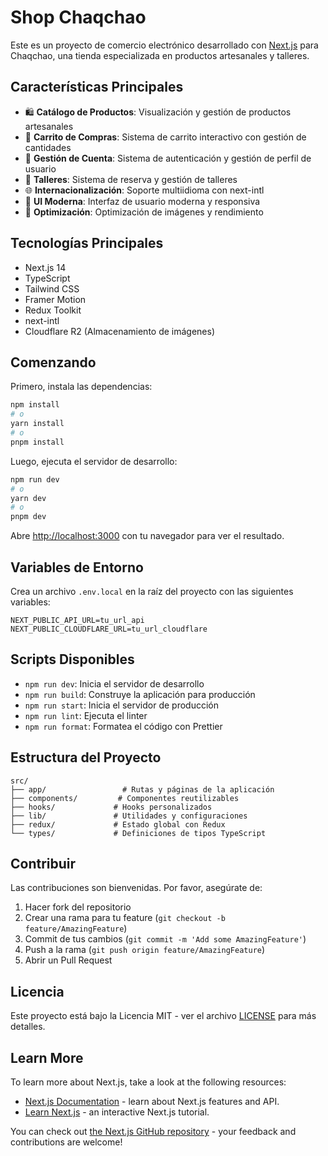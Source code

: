 # Shop Chaqchao

Este es un proyecto de comercio electrónico desarrollado con [Next.js](https://nextjs.org) para Chaqchao, una tienda especializada en productos artesanales y talleres.

## Características Principales

- 🛍️ **Catálogo de Productos**: Visualización y gestión de productos artesanales
- 🛒 **Carrito de Compras**: Sistema de carrito interactivo con gestión de cantidades
- 👤 **Gestión de Cuenta**: Sistema de autenticación y gestión de perfil de usuario
- 📅 **Talleres**: Sistema de reserva y gestión de talleres
- 🌐 **Internacionalización**: Soporte multiidioma con next-intl
- 🎨 **UI Moderna**: Interfaz de usuario moderna y responsiva
- 🚀 **Optimización**: Optimización de imágenes y rendimiento

## Tecnologías Principales

- Next.js 14
- TypeScript
- Tailwind CSS
- Framer Motion
- Redux Toolkit
- next-intl
- Cloudflare R2 (Almacenamiento de imágenes)

## Comenzando

Primero, instala las dependencias:

```bash
npm install
# o
yarn install
# o
pnpm install
```

Luego, ejecuta el servidor de desarrollo:

```bash
npm run dev
# o
yarn dev
# o
pnpm dev
```

Abre [http://localhost:3000](http://localhost:3000) con tu navegador para ver el resultado.

## Variables de Entorno

Crea un archivo `.env.local` en la raíz del proyecto con las siguientes variables:

```env
NEXT_PUBLIC_API_URL=tu_url_api
NEXT_PUBLIC_CLOUDFLARE_URL=tu_url_cloudflare
```

## Scripts Disponibles

- `npm run dev`: Inicia el servidor de desarrollo
- `npm run build`: Construye la aplicación para producción
- `npm run start`: Inicia el servidor de producción
- `npm run lint`: Ejecuta el linter
- `npm run format`: Formatea el código con Prettier

## Estructura del Proyecto

```
src/
├── app/                 # Rutas y páginas de la aplicación
├── components/         # Componentes reutilizables
├── hooks/             # Hooks personalizados
├── lib/               # Utilidades y configuraciones
├── redux/             # Estado global con Redux
└── types/             # Definiciones de tipos TypeScript
```

## Contribuir

Las contribuciones son bienvenidas. Por favor, asegúrate de:

1. Hacer fork del repositorio
2. Crear una rama para tu feature (`git checkout -b feature/AmazingFeature`)
3. Commit de tus cambios (`git commit -m 'Add some AmazingFeature'`)
4. Push a la rama (`git push origin feature/AmazingFeature`)
5. Abrir un Pull Request

## Licencia

Este proyecto está bajo la Licencia MIT - ver el archivo [LICENSE](LICENSE) para más detalles.

## Learn More

To learn more about Next.js, take a look at the following resources:

- [Next.js Documentation](https://nextjs.org/docs) - learn about Next.js features and API.
- [Learn Next.js](https://nextjs.org/learn) - an interactive Next.js tutorial.

You can check out [the Next.js GitHub repository](https://github.com/vercel/next.js) - your feedback and contributions are welcome!
